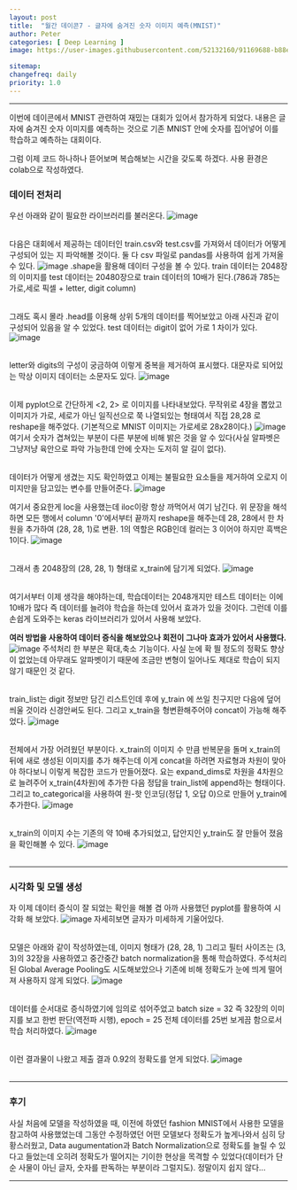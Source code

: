 ```yaml
---
layout: post
title:  "월간 데이콘7 - 글자에 숨겨진 숫자 이미지 예측(MNIST)"
author: Peter
categories: [ Deep Learning ]
image: https://user-images.githubusercontent.com/52132160/91169688-b88e9100-e712-11ea-9bf5-2e45542d41c6.png

sitemap:
changefreq: daily
priority: 1.0
---
```

---

이번에 데이콘에서 MNIST 관련하여 재밌는 대회가 있어서 참가하게 되었다. 내용은 글자에 숨겨진 숫자 이미지를 예측하는 것으로 기존 MNIST 안에 숫자를 집어넣어 이를 학습하고 예측하는 대회이다. 

그럼 이제 코드 하나하나 뜯어보며 복습해보는 시간을 갖도록 하겠다. 
사용 환경은 colab으로 작성하였다.

### 데이터 전처리 

우선 아래와 같이 필요한 라이브러리를 불러온다.
 ![image](https://user-images.githubusercontent.com/52132160/92950805-46e76e80-f498-11ea-8899-78ad95fb2fe8.png)
<br><br>

다음은 대회에서 제공하는 데이터인 train.csv와 test.csv를 가져와서 데이터가 어떻게 구성되어 있는 지 파악해볼 것이다. 둘 다 csv 파일로 pandas를 사용하여 쉽게 가져올 수 있다. 
![image](https://user-images.githubusercontent.com/52132160/92951060-ba897b80-f498-11ea-8d54-7ba55ed6e834.png)
.shape을 활용해 데이터 구성을 볼 수 있다. train 데이터는 2048장의 이미지를 test 데이터는 20480장으로 train 데이터의 10배가 된다.(786과 785는 가로,세로 픽셀 + letter, digit column)
<br><br>

그래도 혹시 몰라 .head를 이용해 상위 5개의 데이터를 찍어보았고 아래 사진과 같이 구성되어 있음을 알 수 있었다. test 데이터는 digit이 없어 가로 1 차이가 있다.
![image](https://user-images.githubusercontent.com/52132160/92952393-daba3a00-f49a-11ea-9c6e-e4272365643e.png)
<br><br>

letter와 digits의 구성이 궁금하여 이렇게 중복을 제거하여 표시했다.
대문자로 되어있는 막상 이미지 데이터는 소문자도 있다.
![image](https://user-images.githubusercontent.com/52132160/92952665-5320fb00-f49b-11ea-9419-fa83b6a90c3a.png)
<br><br>

이제 pyplot으로 간단하게 <2, 2> 로 이미지를 나타내보았다. 무작위로 4장을 뽑았고 이미지가 가로, 세로가 아닌 일직선으로 쭉 나열되있는 형태여서 직접 28,28 로 reshape을 해주었다. (기본적으로 MNIST 이미지는 가로세로 28x28이다.)
![image](https://user-images.githubusercontent.com/52132160/92952899-b448ce80-f49b-11ea-8d9f-e4c7b38344c1.png)
여기서 숫자가 겹쳐있는 부분이 다른 부분에 비해 밝은 것을 알 수 있다(사실 알파벳은 그냥저냥 육안으로 파악 가능한데 안에 숫자는 도저히 알 길이 없다).
<br><br>

데이터가 어떻게 생겼는 지도 확인하였고 이제는 불필요한 요소들을 제거하여 오로지 이미지만을 담고있는 변수를 만들어준다. 
![image](https://user-images.githubusercontent.com/52132160/92953128-21f4fa80-f49c-11ea-9494-f75266b75a50.png)
<br>

여기서 중요한게 loc을 사용했는데 iloc이랑 항상 까먹어서 여기 남긴다.
위 문장을 해석하면 모든 행에서 column '0'에서부터 끝까지 reshape을 해주는데 28, 28에서 한 차원을 추가하여 (28, 28, 1)로 변환. 1의 역할은 RGB인데 컬러는 3 이어야 하지만 흑백은 1이다. 
![image](https://user-images.githubusercontent.com/52132160/92953598-f32b5400-f49c-11ea-8101-f6e85a02bc41.png)
<br><br>

그래서 총 2048장의 (28, 28, 1) 형태로 x_train에 담기게 되었다.
![image](https://user-images.githubusercontent.com/52132160/92954005-aac06600-f49d-11ea-963b-2df058171488.png)
<br><br>

여기서부터 이제 생각을 해야하는데, 학습데이터는 2048개지만 테스트 데이터는 이에 10배가 많다 즉 데이터를 늘려야 학습을 하는데 있어서 효과가 있을 것이다. 
그런데 이를 손쉽게 도와주는 keras 라이브러리가 있어서 사용해 보았다. 

**여러 방법을 사용하여 데이터 증식을 해보았으나 회전이 그나마 효과가 있어서 사용했다.**
![image](https://user-images.githubusercontent.com/52132160/92954465-726d5780-f49e-11ea-9ab2-71ef015e01b6.png)
주석처리 한 부분은 확대,축소 기능이다. 
사실 눈에 확 띌 정도의 정확도 향상이 없었는데 아무래도 알파벳이기 때문에 조금만 변형이 일어나도 제대로 학습이 되지 않기 때문인 것 같다.
<br><br>

train_list는 digit 정보만 담긴 리스트인데 후에 y_train 에 쓰일 친구지만 다음에 덮어씌울 것이라 신경안써도 된다. 그리고 x_train을 형변환해주어야 concat이 가능해 해주었다.
![image](https://user-images.githubusercontent.com/52132160/92954722-e60f6480-f49e-11ea-8ad4-8cceccaa9bca.png)
<br><br>

전체에서 가장 어려웠던 부분이다. x_train의 이미지 수 만큼 반복문을 돌며 x_train의 뒤에 새로 생성된 이미지를 추가 해주는데 이게 concat을 하려면 자료형과 차원이 맞아야 하다보니 이렇게 복잡한 코드가 만들어졌다. 요는 expand_dims로 차원을 4차원으로 늘려주어 x_train(4차원)에 추가한 다음 정답을 train_list에 append하는 형태이다. 
그리고 to_categorical을 사용하여 원-핫 인코딩(정답 1, 오답 0)으로 만들어 y_train에 추가한다. 
![image](https://user-images.githubusercontent.com/52132160/92954960-4dc5af80-f49f-11ea-8250-22a551163e6c.png)
<br><br>

x_train의 이미지 수는 기존의 약 10배 추가되었고, 답안지인 y_train도 잘 만들어 졌음을 확인해볼 수 있다.
![image](https://user-images.githubusercontent.com/52132160/92955467-228f9000-f4a0-11ea-8abf-9c116f31fd6c.png)
<br><br>

---

### 시각화 및 모델 생성

자 이제 데이터 증식이 잘 되었는 확인을 해볼 겸 아까 사용했던 pyplot를 활용하여 시각화 해 보았다. 
![image](https://user-images.githubusercontent.com/52132160/92993381-16511480-f52c-11ea-80ec-5116ef82a622.png)
자세히보면 글자가 미세하게 기울어있다.
<br><br>

모델은 아래와 같이 작성하였는데, 이미지 형태가 (28, 28, 1) 그리고 필터 사이즈는 (3, 3)의 32장을 사용하였고 중간중간 batch normalization을 통해 학습하였다. 주석처리된 Global Average Pooling도 시도해보았으나 기존에 비해 정확도가 눈에 띄게 떨어져 사용하지 않게 되었다.
![image](https://user-images.githubusercontent.com/52132160/92993508-14d41c00-f52d-11ea-9fba-e0f09e521ba8.png)
<br><br>

데이터를 순서대로 증식하였기에 임의로 섞어주었고 batch size = 32 즉 32장의 이미지를 보고 한번 판단(역전파 시행), epoch = 25 전체 데이터를 25번 보게끔 함으로서 학습 처리하였다. 
![image](https://user-images.githubusercontent.com/52132160/92993627-09cdbb80-f52e-11ea-8ac6-f7c230a4ba9a.png)
<br><br>

이런 결과물이 나왔고 제출 결과 0.92의 정확도를 얻게 되었다. 
![image](https://user-images.githubusercontent.com/52132160/92993685-852f6d00-f52e-11ea-930c-d2fcc0510b42.png)
<br><br>

---

### 후기 

사실 처음에 모델을 작성하였을 때, 이전에 하였던 fashion MNIST에서 사용한 모델을 참고하여 사용했었는데 그동안 수정하였던 어떤 모델보다 정확도가 높게나와서 심히 당황스러웠고, Data augumentation과 Batch Normalization으로 정확도를 늘릴 수 있다고 들었는데 오히려 정확도가 떨어지는 기이한 현상을 목격할 수 있었다(데이터가 단순 사물이 아닌 글자, 숫자를 판독하는 부분이라 그럴지도). 정말이지 쉽지 않다...




---
